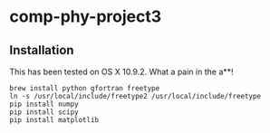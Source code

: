 # comp-phy-project3

## Installation

This has been tested on OS X  10.9.2. What a pain in the a**!

```
brew install python gfortran freetype
ln -s /usr/local/include/freetype2 /usr/local/include/freetype
pip install numpy
pip install scipy
pip install matplotlib
```
